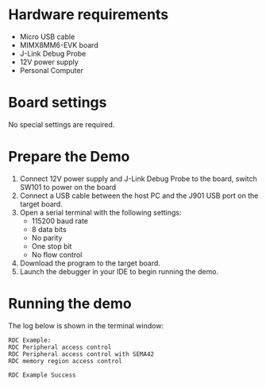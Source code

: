 Hardware requirements
=====================
- Micro USB cable
- MIMX8MM6-EVK  board
- J-Link Debug Probe
- 12V power supply
- Personal Computer

Board settings
============
No special settings are required.

Prepare the Demo
===============
1.  Connect 12V power supply and J-Link Debug Probe to the board, switch SW101 to power on the board
2.  Connect a USB cable between the host PC and the J901 USB port on the target board.
3.  Open a serial terminal with the following settings:
    - 115200 baud rate
    - 8 data bits
    - No parity
    - One stop bit
    - No flow control
4.  Download the program to the target board.
5.  Launch the debugger in your IDE to begin running the demo.

Running the demo
================
The log below is shown in the terminal window:
~~~~~~~~~~~~~~~~~~~~~~~~~~~~~~~~~~~
RDC Example:
RDC Peripheral access control
RDC Peripheral access control with SEMA42
RDC memory region access control

RDC Example Success
~~~~~~~~~~~~~~~~~~~~~~~~~~~~~~~~~~~
